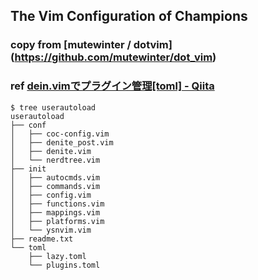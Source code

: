 ## The Vim Configuration of Champions
### copy from [mutewinter / dotvim] (https://github.com/mutewinter/dot_vim)
### ref [dein.vimでプラグイン管理[toml] - Qiita](https://qiita.com/ShoutaWATANABE/items/2cda094b255556c7c28d)
```
$ tree userautoload
userautoload
├── conf
│   ├── coc-config.vim
│   ├── denite_post.vim
│   ├── denite.vim
│   └── nerdtree.vim
├── init
│   ├── autocmds.vim
│   ├── commands.vim
│   ├── config.vim
│   ├── functions.vim
│   ├── mappings.vim
│   ├── platforms.vim
│   └── ysnvim.vim
├── readme.txt
└── toml
    ├── lazy.toml
    └── plugins.toml
```
